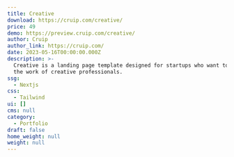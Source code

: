 ```yaml
---
title: Creative
download: https://cruip.com/creative/
price: 49
demo: https://preview.cruip.com/creative/
author: Cruip
author_link: https://cruip.com/
date: 2023-05-16T00:00:00.000Z
description: >-
  Creative is a landing page template designed for startups who want to showcase
  the work of creative professionals.
ssg:
  - Nextjs
css:
  - Tailwind
ui: []
cms: null
category:
  - Portfolio
draft: false
home_weight: null
weight: null
---
```

